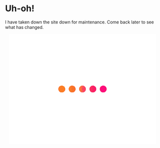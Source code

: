 # Uh-oh!
I have taken down the site down for maintenance. Come back later to see what has changed.
<div align="center">
    <img src="res/images/loading.gif" alt="WIP"/>
</div>
